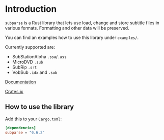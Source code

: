 # Introduction

`subparse` is a Rust library that lets use load, change and store subtitle files in various formats. Formatting and other data will be preserved.

You can find an examples how to use this library under `examples/`.

Currently supported are:

-   SubStationAlpha `.ssa`/`.ass`
-   MicroDVD `.sub`
-   SubRip `.srt`
-   VobSub `.idx` and `.sub`

[Documentation](https://docs.rs/subparse)

[Crates.io](https://crates.io/crates/subparse)

## How to use the library
Add this to your `Cargo.toml`:

```toml
[dependencies]
subparse = "0.6.2"
```
